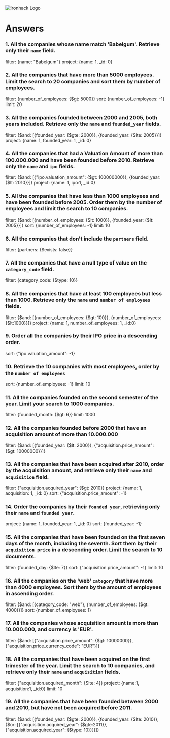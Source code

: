![Ironhack Logo](https://i.imgur.com/1QgrNNw.png)

# Answers

### 1. All the companies whose name match 'Babelgum'. Retrieve only their `name` field.

filter: {name: "Babelgum"}
project: {name: 1, _id: 0}

### 2. All the companies that have more than 5000 employees. Limit the search to 20 companies and sort them by **number of employees**.

filter: {number_of_employees: {$gt: 5000}}
sort: {number_of_employees: -1}
limit: 20

### 3. All the companies founded between 2000 and 2005, both years included. Retrieve only the `name` and `founded_year` fields.

filter: {$and: [{founded_year: {$gte: 2000}}, {founded_year: {$lte: 2005}}]}
project: {name: 1, founded_year: 1, _id: 0}

### 4. All the companies that had a Valuation Amount of more than 100.000.000 and have been founded before 2010. Retrieve only the `name` and `ipo` fields.

filter: {$and: [{"ipo.valuation_amount": {$gt: 100000000}}, {founded_year: {$lt: 2010}}]}
project: {name: 1, ipo:1, _id:0}

### 5. All the companies that have less than 1000 employees and have been founded before 2005. Order them by the number of employees and limit the search to 10 companies.

filter: {$and: [{number_of_employees: {$lt: 1000}}, {founded_year: {$lt: 2005}}]}
sort: {number_of_employees: -1}
limit: 10

### 6. All the companies that don't include the `partners` field.

filter: {partners: {$exists: false}}

### 7. All the companies that have a null type of value on the `category_code` field.

filter: {category_code: {$type: 10}}

### 8. All the companies that have at least 100 employees but less than 1000. Retrieve only the `name` and `number of employees` fields.

filter: {$and: [{number_of_employees: {$gt: 100}}, {number_of_employees: {$lt:1000}}]}
project: {name: 1, number_of_employees: 1, _id:0}

### 9. Order all the companies by their IPO price in a descending order.

sort: {"ipo.valuation_amount": -1}

### 10. Retrieve the 10 companies with most employees, order by the `number of employees`

sort: {number_of_employees: -1}
limit: 10

### 11. All the companies founded on the second semester of the year. Limit your search to 1000 companies.

filter: {founded_month: {$gt: 6}}
limit: 1000

### 12. All the companies founded before 2000 that have an acquisition amount of more than 10.000.000

filter: {$and: [{founded_year: {$lt: 2000}}, {"acquisition.price_amount": {$gt: 10000000}}]}

### 13. All the companies that have been acquired after 2010, order by the acquisition amount, and retrieve only their `name` and `acquisition` field.

filter: {"acquisition.acquired_year": {$gt: 2010}}
project: {name: 1, acquisition: 1, _id: 0}
sort: {"acquisition.price_amount": -1}

### 14. Order the companies by their `founded year`, retrieving only their `name` and `founded year`.

project: {name: 1, founded_year: 1, _id: 0}
sort: {founded_year: -1}

### 15. All the companies that have been founded on the first seven days of the month, including the seventh. Sort them by their `acquisition price` in a descending order. Limit the search to 10 documents.

filter: {founded_day: {$lte: 7}}
sort: {"acquisition.price_amount": -1}
limit: 10

### 16. All the companies on the 'web' `category` that have more than 4000 employees. Sort them by the amount of employees in ascending order.

filter: {$and: [{category_code: "web"}, {number_of_employees: {$gt: 4000}}]}
sort: {number_of_employees: 1}

### 17. All the companies whose acquisition amount is more than 10.000.000, and currency is 'EUR'.

filter: {$and: [{"acquisition.price_amount": {$gt: 10000000}}, {"acquisition.price_currency_code": "EUR"}]}

### 18. All the companies that have been acquired on the first trimester of the year. Limit the search to 10 companies, and retrieve only their `name` and `acquisition` fields.

filter: {"acquisition.acquired_month": {$lte: 4}}
project: {name:1, acquisition:1, _id:0}
limit: 10

### 19. All the companies that have been founded between 2000 and 2010, but have not been acquired before 2011.

filter: {$and: [{founded_year: {$gte: 2000}}, {founded_year: {$lte: 2010}}, {$or: [{"acquisition.acquired_year": {$gte:2011}}, {"acquisition.acquired_year": {$type: 10}}]}]}
